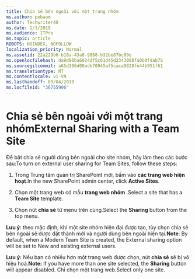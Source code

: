 ```yaml
---
title: Chia sẻ bên ngoài với một trang nhóm
ms.author: pebaum
author: Techwriter40
ms.date: 1/3/2019
ms.audience: ITPro
ms.topic: article
ROBOTS: NOINDEX, NOFOLLOW
localization_priority: Normal
ms.assetid: 22a229b6-b18a-43a8-9868-b32be87bc09e
ms.openlocfilehash: da9d90ba6024df5c61d45d2343008fa0b0fdab7b
ms.sourcegitcommit: a65d196d00adb70045af5caca9828fe44b951f61
ms.translationtype: MT
ms.contentlocale: vi-VN
ms.lasthandoff: 09/04/2019
ms.locfileid: "36755906"
---
```

# <a name="external-sharing-with-a-team-site"></a><span data-ttu-id="a995d-102">Chia sẻ bên ngoài với một trang nhóm</span><span class="sxs-lookup"><span data-stu-id="a995d-102">External Sharing with a Team Site</span></span>

<span data-ttu-id="a995d-103">Để bật chia sẻ người dùng bên ngoài cho site nhóm, hãy làm theo các bước sau:</span><span class="sxs-lookup"><span data-stu-id="a995d-103">To turn on external user sharing for Team Sites, follow these steps:</span></span> 
  
1. <span data-ttu-id="a995d-104">Trong Trung tâm quản trị SharePoint mới, bấm vào **các trang web hiện hoạt**.</span><span class="sxs-lookup"><span data-stu-id="a995d-104">In the new SharePoint admin center, click **Active Sites**.</span></span>
  
2. <span data-ttu-id="a995d-105">Chọn một trang web có mẫu **trang web nhóm** .</span><span class="sxs-lookup"><span data-stu-id="a995d-105">Select a site that has a **Team Site** template.</span></span> 
  
3. <span data-ttu-id="a995d-106">Chọn nút **chia sẻ** từ menu trên cùng.</span><span class="sxs-lookup"><span data-stu-id="a995d-106">Select the **Sharing** button from the top menu.</span></span> 
  
 <span data-ttu-id="a995d-107">**Lưu ý**: theo mặc định, khi một site nhóm hiện đại được tạo, tùy chọn chia sẻ bên ngoài sẽ được đặt thành mới và người dùng bên ngoài hiện tại.</span><span class="sxs-lookup"><span data-stu-id="a995d-107">**Note**: By default, when a Modern Team Site is created, the External sharing option will be set to New and existing external users.</span></span> 
  
 <span data-ttu-id="a995d-108">**Lưu ý:** Nếu bạn có nhiều hơn một trang web được chọn, nút **chia sẻ** sẽ bị vô hiệu hoá.</span><span class="sxs-lookup"><span data-stu-id="a995d-108">**Note:** If you have more than one site selected, the **Sharing** button will appear disabled.</span></span> <span data-ttu-id="a995d-109">Chỉ chọn một trang web.</span><span class="sxs-lookup"><span data-stu-id="a995d-109">Select only one site.</span></span> 
  

